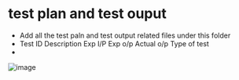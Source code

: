 # test plan and test ouput

* Add all the test paln and test output related files under this folder
* Test ID	Description	Exp I/P	Exp o/p	Actual o/p	Type of test
* 
![image](https://user-images.githubusercontent.com/31066215/115003597-9628ce00-9ec3-11eb-8c4b-0418e195f577.png)

